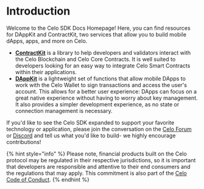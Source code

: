 # Introduction

Welcome to the Celo SDK Docs Homepage! Here, you can find resources for DAppKit and ContractKit, two services that allow you to build mobile dApps, apps, and more on Celo.

* [**ContractKit**](contractkit/) is a library to help developers and validators interact with the Celo Blockchain and Celo Core Contracts. It is well suited to developers looking for an easy way to integrate Celo Smart Contracts within their applications.
* [**DAppKit**](dappkit/) is a lightweight set of functions that allow mobile DApps to work with the Celo Wallet to sign transactions and access the user's account. This allows for a better user experience: DApps can focus on a great native experience without having to worry about key management. It also provides a simpler development experience, as no state or connection management is necessary.

If you'd like to see the Celo SDK expanded to support your favorite technology or application, please join the conversation on the [Celo Forum](https://forum.celo.org/c/applications-and-ecosystem-development) or [Discord](https://discordapp.com/channels/600834479145353243/600834479145353245) and tell us what you'd like to build- we highly encourage contributions!

{% hint style="info" %}
Please note, financial products built on the Celo protocol may be regulated in their respective jurisdictions, so it is important that developers are responsible and attentive to their end consumers and the regulations that may apply. This commitment is also part of the [Celo Code of Conduct](https://celo.org/code-of-conduct).
{% endhint %}

